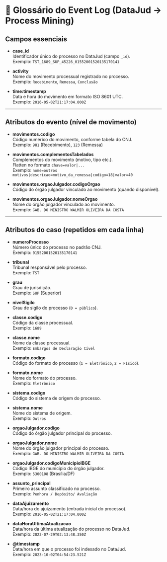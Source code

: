 # 📑 Glossário do Event Log (DataJud → Process Mining)

## Campos essenciais

- **case_id**  
  Identificador único do processo no DataJud (campo `_id`).  
  Exemplo: `TST_1689_SUP_45226_01552001520135170141`

- **activity**  
  Nome do movimento processual registrado no processo.  
  Exemplo: `Recebimento`, `Remessa`, `Conclusão`

- **time:timestamp**  
  Data e hora do movimento em formato ISO 8601 UTC.  
  Exemplo: `2016-05-02T21:17:04.000Z`

---

## Atributos do evento (nível de movimento)

- **movimentos.codigo**  
  Código numérico do movimento, conforme tabela do CNJ.  
  Exemplo: `981` (Recebimento), `123` (Remessa)

- **movimentos.complementosTabelados**  
  Complementos do movimento (motivo, tipo etc.).  
  Flatten no formato `chave=valor|...`  
  Exemplo: `nome=outros motivos|descricao=motivo_da_remessa|codigo=18|valor=40`

- **movimentos.orgaoJulgador.codigoOrgao**  
  Código do órgão julgador vinculado ao movimento (quando disponível).

- **movimentos.orgaoJulgador.nomeOrgao**  
  Nome do órgão julgador vinculado ao movimento.  
  Exemplo: `GAB. DO MINISTRO WALMIR OLIVEIRA DA COSTA`

---

## Atributos do caso (repetidos em cada linha)

- **numeroProcesso**  
  Número único do processo no padrão CNJ.  
  Exemplo: `01552001520135170141`

- **tribunal**  
  Tribunal responsável pelo processo.  
  Exemplo: `TST`

- **grau**  
  Grau de jurisdição.  
  Exemplo: `SUP` (Superior)

- **nivelSigilo**  
  Grau de sigilo do processo (`0 = público`).

- **classe.codigo**  
  Código da classe processual.  
  Exemplo: `1689`

- **classe.nome**  
  Nome da classe processual.  
  Exemplo: `Embargos de Declaração Cível`

- **formato.codigo**  
  Código do formato do processo (`1 = Eletrônico`, `2 = Físico`).

- **formato.nome**  
  Nome do formato do processo.  
  Exemplo: `Eletrônico`

- **sistema.codigo**  
  Código do sistema de origem do processo.

- **sistema.nome**  
  Nome do sistema de origem.  
  Exemplo: `Outros`

- **orgaoJulgador.codigo**  
  Código do órgão julgador principal do processo.

- **orgaoJulgador.nome**  
  Nome do órgão julgador principal do processo.  
  Exemplo: `GAB. DO MINISTRO WALMIR OLIVEIRA DA COSTA`

- **orgaoJulgador.codigoMunicipioIBGE**  
  Código IBGE do município do órgão julgador.  
  Exemplo: `5300108` (Brasília/DF)

- **assunto_principal**  
  Primeiro assunto classificado no processo.  
  Exemplo: `Penhora / Depósito/ Avaliação`

- **dataAjuizamento**  
  Data/hora do ajuizamento (entrada inicial do processo).  
  Exemplo: `2016-05-02T21:17:04.000Z`

- **dataHoraUltimaAtualizacao**  
  Data/hora da última atualização do processo no DataJud.  
  Exemplo: `2023-07-29T02:13:48.350Z`

- **@timestamp**  
  Data/hora em que o processo foi indexado no DataJud.  
  Exemplo: `2023-10-02T04:54:23.521Z`
